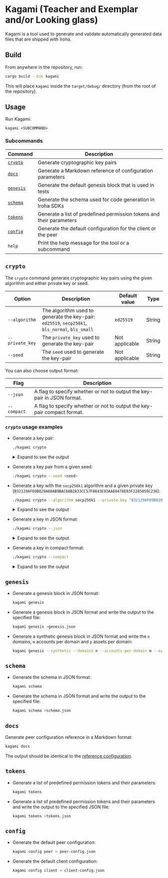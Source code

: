 # Kagami (Teacher and Exemplar and/or Looking glass)

Kagami is a tool used to generate and validate automatically generated data files that are shipped with Iroha.

## Build

From anywhere in the repository, run:

```bash
cargo build --bin kagami
```

This will place `kagami` inside the `target/debug/` directory (from the root of the repository).

## Usage

Run Kagami:

```
kagami <SUBCOMMAND>
```

### Subcommands

|        Command        |                             Description                              |
| --------------------- | -------------------------------------------------------------------- |
| [`crypto`](#crypto)   | Generate cryptographic key pairs                                     |
| [`docs`](#docs)       | Generate a Markdown reference of configuration parameters            |
| [`genesis`](#genesis) | Generate the default genesis block that is used in tests             |
| [`schema`](#schema)   | Generate the schema used for code generation in Iroha SDKs           |
| [`tokens`](#tokens)   | Generate a list of predefined permission tokens and their parameters |
| [`config`](#config)   | Generate the default configuration for the client or the peer        |
| `help`                | Print the help message for the tool or a subcommand                  |

## `crypto`

The `crypto` command generate cryptographic key pairs using the given algorithm and either private key or seed.

|     Option      |                                          Description                                           | Default value  |  Type  |
| --------------- | ---------------------------------------------------------------------------------------------- | -------------- | ------ |
| `--algorithm`   | The algorithm used to generate the key-pair: `ed25519`, `secp256k1`, `bls_normal`, `bls_small` | `ed25519`      | String |
| `--private_key` | The `private_key` used to generate the key-pair                                                | Not applicable | String |
| `--seed`        | The `seed` used to generate the key-pair                                                       | Not applicable | String |

You can also choose output format:

|   Flag      |                Description                                              |
| ----------- | ----------------------------------------------------------------------- |
| `--json`    | A flag to specify whether or not to output the key-pair in JSON format. |
| `--compact` | A flag to specify whether or not to output the key-pair compact format. |

### `crypto` usage examples

- Generate a key pair:

    ```bash
    ./kagami crypto
    ```

  <details> <summary>Expand to see the output</summary>

    ```bash
    Kagami. To see help run with `--help`.
    No flags specified, generating key-pair.
    Public key (multihash): ed01 20 232ADEC551BFA1856279EBCCC3C3A09783C516478F4CBB2F42F342614BEC7601
    Private key: A1E2C094496DD53EA103F1423B90CCB7D65FF25AB46F5FA1643C14E6010F7F75 232ADEC551BFA1856279EBCCC3C3A09783C516478F4CBB2F42F342614BEC7601
    Digest function: ed25519
    ```
  </details>

- Generate a key pair from a given seed:

    ```bash
    ./kagami crypto --seed <seed>
    ```

- Generate a key with the `secp256k1` algorithm and a given private key (`B32129AF69B829A88AB9BAC60B2A33CC57F8843E93AAE0478E93F2285059C236`):

    ```bash
    ./kagami crypto --algorithm secp256k1 --private-key "B32129AF69B829A88AB9BAC60B2A33CC57F8843E93AAE0478E93F2285059C236"
    ```

  <details> <summary>Expand to see the output</summary>

    ```bash
    Public key (multihash): e701 21 031C59A9CABAF58F3B8A6157362B9F6FEAC3DD47EE947FBF2F335805E1A7F96BDE
    Private key: B32129AF69B829A88AB9BAC60B2A33CC57F8843E93AAE0478E93F2285059C236
    Digest function: secp256k1
    ```
  </details>

- Generate a key in JSON format:

    ```bash
    ./kagami crypto --json
    ```

  <details> <summary>Expand to see the output</summary>

    ```json
    {
        "public_key": "ed01 20 3189E4982F98DC293AB9E32CF2B2D75FBA49ADBC345318A576377B75CC9E15C1",
        "private_key": {
            "digest_function": "ed25519",
            "payload": "D2162546E2025D28B680D062B91043A1E990DE7DA7861EE5E8039A6B39C9551F 3189E4982F98DC293AB9E32CF2B2D75FBA49ADBC345318A576377B75CC9E15C1"
        }
    }
    ```
  </details>

- Generate a key in compact format:

    ```bash
    ./kagami crypto --compact
    ```

  <details> <summary>Expand to see the output</summary>

    ```bash
    ed01 20 8C8A612F0D20F339A0EA8DF21FEA777CBBE3604281E5F52311E5C5602CD38D8E
    878F0FC05183857871A17605FE8F63B4AAF72AC9AF4A5D8DD22536F6D016DFF1 8C8A612F0D20F339A0EA8DF21FEA777CBBE3604281E5F52311E5C5602CD38D8E
    ed25519
    ```
  </details>

## `genesis`

- Generate a genesis block in JSON format:

    ```bash
    kagami genesis
    ```
- Generate a genesis block in JSON format and write the output to the specified file:

    ```bash
    kagami genesis >genesis.json
    ```
 - Generate a synthetic genesis block in JSON format and write the `n` domains, `m` accounts per domain and `p` assets per domain:

    ```bash
    kagami genesis --synthetic --domains n --accounts-per-domain m --assets-per-domain p
    ```

## `schema`

- Generate the schema in JSON format:

    ```bash
    kagami schema
    ```

- Generate the schema in JSON format and write the output to the specified file:

    ```bash
    kagami schema >schema.json
    ```

## `docs`

Generate peer configuration reference in a Markdown format:

```bash
kagami docs
```

The output should be identical to the [reference configuration](../../docs/source/references/config.md).

## `tokens`

- Generate a list of predefined permission tokens and their parameters:

    ```bash
    kagami tokens
    ```

- Generate a list of predefined permission tokens and their parameters and write the output to the specified JSON file:

    ```bash
    kagami tokens >tokens.json
    ```

## `config`

- Generate the default peer configuration:

    ```bash
    kagami config peer > peer-config.json
    ```

- Generate the default client configuration:

    ```bash
    kagami config client > client-config.json
    ```

